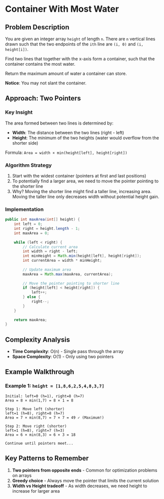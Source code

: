# Container With Most Water

## Problem Description
You are given an integer array `height` of length `n`. There are `n` vertical lines drawn such that the two endpoints of the `ith` line are `(i, 0)` and `(i, height[i])`.

Find two lines that together with the x-axis form a container, such that the container contains the most water.

Return the maximum amount of water a container can store.

**Notice**: You may not slant the container.

## Approach: Two Pointers

### Key Insight
The area formed between two lines is determined by:
- **Width**: The distance between the two lines (right - left)
- **Height**: The minimum of the two heights (water would overflow from the shorter side)

Formula: `Area = width × min(height[left], height[right])`

### Algorithm Strategy
1. Start with the widest container (pointers at first and last positions)
2. To potentially find a larger area, we need to move the pointer pointing to the shorter line
3. Why? Moving the shorter line might find a taller line, increasing area. Moving the taller line only decreases width without potential height gain.

### Implementation
```java
public int maxArea(int[] height) {
    int left = 0;
    int right = height.length - 1;
    int maxArea = 0;
    
    while (left < right) {
        // Calculate current area
        int width = right - left;
        int minHeight = Math.min(height[left], height[right]);
        int currentArea = width * minHeight;
        
        // Update maximum area
        maxArea = Math.max(maxArea, currentArea);
        
        // Move the pointer pointing to shorter line
        if (height[left] < height[right]) {
            left++;
        } else {
            right--;
        }
    }
    
    return maxArea;
}
```

## Complexity Analysis
- **Time Complexity**: O(n) - Single pass through the array
- **Space Complexity**: O(1) - Only using two pointers

## Example Walkthrough

### Example 1: `height = [1,8,6,2,5,4,8,3,7]`

```
Initial: left=0 (h=1), right=8 (h=7)
Area = 8 × min(1,7) = 8 × 1 = 8

Step 1: Move left (shorter)
left=1 (h=8), right=8 (h=7)
Area = 7 × min(8,7) = 7 × 7 = 49 ✓ (Maximum!)

Step 2: Move right (shorter)
left=1 (h=8), right=7 (h=3)
Area = 6 × min(8,3) = 6 × 3 = 18

Continue until pointers meet...
```

## Key Patterns to Remember
1. **Two pointers from opposite ends** - Common for optimization problems on arrays
2. **Greedy choice** - Always move the pointer that limits the current solution
3. **Width vs Height tradeoff** - As width decreases, we need height to increase for larger area